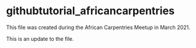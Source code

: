 # githubtutorial_africancarpentries

This file was created during the African Carpentries Meetup in March 2021.

This is an update to the file. 

